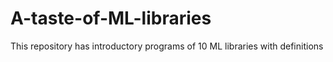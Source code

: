 # A-taste-of-ML-libraries
This repository has introductory programs of 10 ML libraries with definitions
